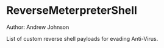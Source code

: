 # ReverseMeterpreterShell

Author: Andrew Johnson

List of custom reverse shell payloads for evading Anti-Virus.

